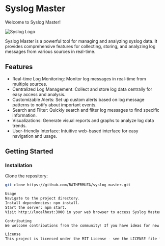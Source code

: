 # Syslog Master

Welcome to Syslog Master!

![Syslog Logo](syslog_logo.png)

Syslog Master is a powerful tool for managing and analyzing syslog data. It provides comprehensive features for collecting, storing, and analyzing log messages from various sources in real-time.

## Features

- Real-time Log Monitoring: Monitor log messages in real-time from multiple sources.
- Centralized Log Management: Collect and store log data centrally for easy access and analysis.
- Customizable Alerts: Set up custom alerts based on log message patterns to notify about important events.
- Search and Filter: Quickly search and filter log messages to find specific information.
- Visualizations: Generate visual reports and graphs to analyze log data trends.
- User-friendly Interface: Intuitive web-based interface for easy navigation and usage.

## Getting Started

### Installation

Clone the repository:

```bash
git clone https://github.com/RATHERMUZA/syslog-master.git

Usage
Navigate to the project directory.
Install dependencies: npm install.
Start the server: npm start.
Visit http://localhost:3000 in your web browser to access Syslog Master.

Contributing
We welcome contributions from the community! If you have ideas for new features, bug fixes, or improvements, feel free to submit a pull request.

License
This project is licensed under the MIT License - see the LICENSE file for details.
